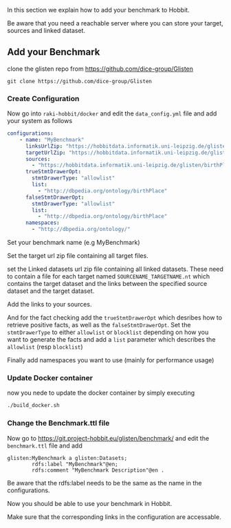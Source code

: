 In this section we explain how to add your benchmark to Hobbit.

Be aware that you need a reachable server where you can store your target, sources and linked dataset.


## Add your Benchmark

clone the glisten repo from https://github.com/dice-group/Glisten 

```
git clone https://github.com/dice-group/Glisten
```

### Create Configuration

Now go into `raki-hobbit/docker` and edit the `data_config.yml` file and add your system as follows

```yaml
configurations:
	- name: "MyBenchmark"
      linksUrlZip: "https://hobbitdata.informatik.uni-leipzig.de/glisten/bp_links.zip"
      targetUrlZip: "https://hobbitdata.informatik.uni-leipzig.de/glisten/bp_targets.zip"
      sources:
        - "https://hobbitdata.informatik.uni-leipzig.de/glisten/birthPlace.nt"
      trueStmtDrawerOpt:
        stmtDrawerType: "allowlist"
        list:
          - "http://dbpedia.org/ontology/birthPlace"
      falseStmtDrawerOpt:
        stmtDrawerType: "allowlist"
        list:
          - "http://dbpedia.org/ontology/birthPlace"
      namespaces:
        - "http://dbpedia.org/ontology/"

```

Set your benchmark name (e.g MyBenchmark)

Set the target url zip file containing all target files.

set the Linked datasets url zip file containing all linked datasets.
These need to contain a file for each target named `SOURCENAME_TARGETNAME.nt`  which contains the target dataset and the links between the specified source dataset and the target dataset.

Add the links to your sources.

And for the fact checking add the `trueStmtDrawerOpt` which desribes how to retrieve positive facts, as well as the `falseStmtDrawerOpt`. 
Set the `stmtDrawerType` to either `allowlist` or `blocklist` depending on how you want to generate the facts and
add a `list` parameter which describes the `allowlist` (resp `blocklist`)

Finally add namespaces you want to use (mainly for performance usage)


### Update Docker container

now you nede to update the docker container by simply executing

```bash
./build_docker.sh 
```

### Change the Benchmark.ttl file

Now go to https://git.project-hobbit.eu/glisten/benchmark/ and edit the `benchmark.ttl` file and add

```ttl
glisten:MyBenchmark a glisten:Datasets;
		rdfs:label "MyBenchmark"@en;
		rdfs:comment "MyBenchmark Description"@en .

```

Be aware that the rdfs:label needs to be the same as the name in the configurations.


Now you should be able to use your benchmark in Hobbit. 

Make sure that the corresponding links in the configuration are accessable.